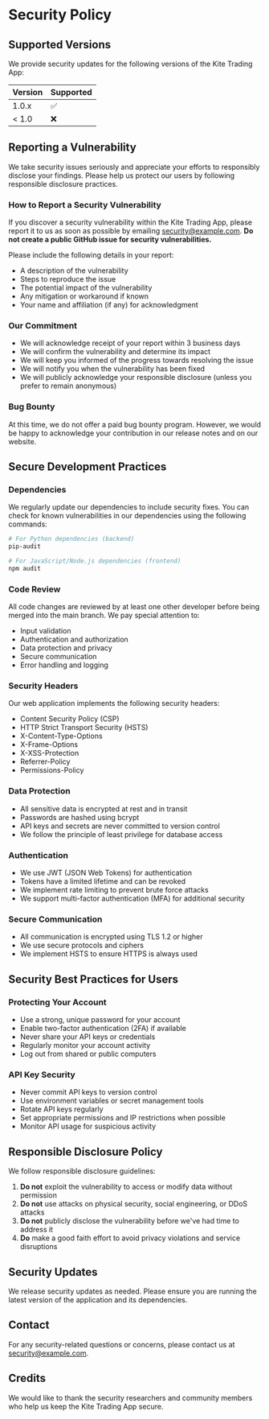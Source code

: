 # Security Policy

## Supported Versions

We provide security updates for the following versions of the Kite Trading App:

| Version | Supported          |
| ------- | ------------------ |
| 1.0.x   | :white_check_mark: |
| < 1.0   | :x:                |

## Reporting a Vulnerability

We take security issues seriously and appreciate your efforts to responsibly disclose your findings. Please help us protect our users by following responsible disclosure practices.

### How to Report a Security Vulnerability

If you discover a security vulnerability within the Kite Trading App, please report it to us as soon as possible by emailing [security@example.com](mailto:security@example.com). **Do not create a public GitHub issue for security vulnerabilities.**

Please include the following details in your report:

- A description of the vulnerability
- Steps to reproduce the issue
- The potential impact of the vulnerability
- Any mitigation or workaround if known
- Your name and affiliation (if any) for acknowledgment

### Our Commitment

- We will acknowledge receipt of your report within 3 business days
- We will confirm the vulnerability and determine its impact
- We will keep you informed of the progress towards resolving the issue
- We will notify you when the vulnerability has been fixed
- We will publicly acknowledge your responsible disclosure (unless you prefer to remain anonymous)

### Bug Bounty

At this time, we do not offer a paid bug bounty program. However, we would be happy to acknowledge your contribution in our release notes and on our website.

## Secure Development Practices

### Dependencies

We regularly update our dependencies to include security fixes. You can check for known vulnerabilities in our dependencies using the following commands:

```bash
# For Python dependencies (backend)
pip-audit

# For JavaScript/Node.js dependencies (frontend)
npm audit
```

### Code Review

All code changes are reviewed by at least one other developer before being merged into the main branch. We pay special attention to:

- Input validation
- Authentication and authorization
- Data protection and privacy
- Secure communication
- Error handling and logging

### Security Headers

Our web application implements the following security headers:

- Content Security Policy (CSP)
- HTTP Strict Transport Security (HSTS)
- X-Content-Type-Options
- X-Frame-Options
- X-XSS-Protection
- Referrer-Policy
- Permissions-Policy

### Data Protection

- All sensitive data is encrypted at rest and in transit
- Passwords are hashed using bcrypt
- API keys and secrets are never committed to version control
- We follow the principle of least privilege for database access

### Authentication

- We use JWT (JSON Web Tokens) for authentication
- Tokens have a limited lifetime and can be revoked
- We implement rate limiting to prevent brute force attacks
- We support multi-factor authentication (MFA) for additional security

### Secure Communication

- All communication is encrypted using TLS 1.2 or higher
- We use secure protocols and ciphers
- We implement HSTS to ensure HTTPS is always used

## Security Best Practices for Users

### Protecting Your Account

- Use a strong, unique password for your account
- Enable two-factor authentication (2FA) if available
- Never share your API keys or credentials
- Regularly monitor your account activity
- Log out from shared or public computers

### API Key Security

- Never commit API keys to version control
- Use environment variables or secret management tools
- Rotate API keys regularly
- Set appropriate permissions and IP restrictions when possible
- Monitor API usage for suspicious activity

## Responsible Disclosure Policy

We follow responsible disclosure guidelines:

1. **Do not** exploit the vulnerability to access or modify data without permission
2. **Do not** use attacks on physical security, social engineering, or DDoS attacks
3. **Do not** publicly disclose the vulnerability before we've had time to address it
4. **Do** make a good faith effort to avoid privacy violations and service disruptions

## Security Updates

We release security updates as needed. Please ensure you are running the latest version of the application and its dependencies.

## Contact

For any security-related questions or concerns, please contact us at [security@example.com](mailto:security@example.com).

## Credits

We would like to thank the security researchers and community members who help us keep the Kite Trading App secure.
